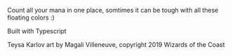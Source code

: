 Count all your mana in one place, somtimes it can be tough with all these floating colors :)

Built with Typescript



Teysa Karlov art by Magali Villeneuve, copyright 2019 Wizards of the Coast
